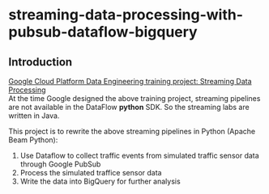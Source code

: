 # streaming-data-processing-with-pubsub-dataflow-bigquery

## Introduction

[Google Cloud Platform Data Engineering training project: Streaming Data Processing](https://github.com/GoogleCloudPlatform/training-data-analyst/tree/master/courses/streaming) <br>
At the time Google designed the above training project, streaming pipelines are not available in the DataFlow **python** SDK. So the streaming labs are written in Java.

This project is to rewrite the above streaming pipelines in Python (Apache Beam Python):
1. Use Dataflow to collect traffic events from simulated traffic sensor data through Google PubSub
2. Process the simulated traffice sensor data
3. Write the data into BigQuery for further analysis




